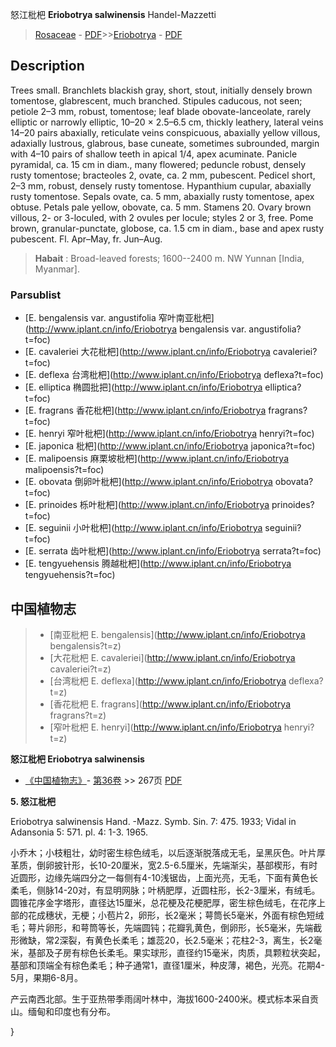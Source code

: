 怒江枇杷 **Eriobotrya salwinensis** Handel-Mazzetti

> [Rosaceae](http://www.iplant.cn/info/Rosaceae?t=foc) - [PDF](http://www.iplant.cn/foc/pdf/Rosaceae.pdf)>>[Eriobotrya](http://www.iplant.cn/info/Eriobotrya?t=foc) - [PDF](http://www.iplant.cn/foc/pdf/Eriobotrya.pdf)

## Description

Trees small. Branchlets blackish gray, short, stout, initially densely brown tomentose, glabrescent, much branched. Stipules caducous, not seen; petiole 2–3 mm, robust, tomentose; leaf blade obovate-lanceolate, rarely elliptic or narrowly elliptic, 10–20 × 2.5–6.5 cm, thickly leathery, lateral veins 14–20 pairs abaxially, reticulate veins conspicuous, abaxially yellow villous, adaxially lustrous, glabrous, base cuneate, sometimes subrounded, margin with 4–10 pairs of shallow teeth in apical 1/4, apex acuminate. Panicle pyramidal, ca. 15 cm in diam., many flowered; peduncle robust, densely rusty tomentose; bracteoles 2, ovate, ca. 2 mm, pubescent. Pedicel short, 2–3 mm, robust, densely rusty tomentose. Hypanthium cupular, abaxially rusty tomentose. Sepals ovate, ca. 5 mm, abaxially rusty tomentose, apex obtuse. Petals pale yellow, obovate, ca. 5 mm. Stamens 20. Ovary brown villous, 2- or 3-loculed, with 2 ovules per locule; styles 2 or 3, free. Pome brown, granular-punctate, globose, ca. 1.5 cm in diam., base and apex rusty pubescent. Fl. Apr–May, fr. Jun–Aug.

> **Habait** : 
> Broad-leaved forests; 1600--2400 m. NW Yunnan [India, Myanmar].

### Parsublist

* [E.  bengalensis var. angustifolia  窄叶南亚枇杷](http://www.iplant.cn/info/Eriobotrya bengalensis var. angustifolia?t=foc)
* [E.  cavaleriei  大花枇杷](http://www.iplant.cn/info/Eriobotrya cavaleriei?t=foc)
* [E.  deflexa  台湾枇杷](http://www.iplant.cn/info/Eriobotrya deflexa?t=foc)
* [E.  elliptica  椭圆批把](http://www.iplant.cn/info/Eriobotrya elliptica?t=foc)
* [E.  fragrans  香花枇杷](http://www.iplant.cn/info/Eriobotrya fragrans?t=foc)
* [E.  henryi  窄叶枇杷](http://www.iplant.cn/info/Eriobotrya henryi?t=foc)
* [E.  japonica  枇杷](http://www.iplant.cn/info/Eriobotrya japonica?t=foc)
* [E.  malipoensis  麻栗坡枇杷](http://www.iplant.cn/info/Eriobotrya malipoensis?t=foc)
* [E.  obovata  倒卵叶枇杷](http://www.iplant.cn/info/Eriobotrya obovata?t=foc)
* [E.  prinoides  栎叶枇杷](http://www.iplant.cn/info/Eriobotrya prinoides?t=foc)
* [E.  seguinii  小叶枇杷](http://www.iplant.cn/info/Eriobotrya seguinii?t=foc)
* [E.  serrata  齿叶枇杷](http://www.iplant.cn/info/Eriobotrya serrata?t=foc)
* [E.  tengyuehensis  腾越枇杷](http://www.iplant.cn/info/Eriobotrya tengyuehensis?t=foc)

## 中国植物志

> * [南亚枇杷  E.  bengalensis](http://www.iplant.cn/info/Eriobotrya bengalensis?t=z)
> * [大花枇杷  E.  cavaleriei](http://www.iplant.cn/info/Eriobotrya cavaleriei?t=z)
> * [台湾枇杷  E.  deflexa](http://www.iplant.cn/info/Eriobotrya deflexa?t=z)
> * [香花枇杷  E.  fragrans](http://www.iplant.cn/info/Eriobotrya fragrans?t=z)
> * [窄叶枇杷  E.  henryi](http://www.iplant.cn/info/Eriobotrya henryi?t=z)

**怒江枇杷 Eriobotrya salwinensis**

* [《中国植物志》](http://www.iplant.cn/frps)- [第36卷](http://www.iplant.cn/frps/vol/36) >> 267页 [PDF](http://www.iplant.cn/frps/pdf/36/267.PDF)

**5. 怒江枇杷**

Eriobotrya salwinensis Hand. -Mazz. Symb. Sin. 7: 475. 1933; Vidal in Adansonia 5: 571. pl. 4: 1-3. 1965.

小乔木；小枝粗壮，幼时密生棕色绒毛，以后逐渐脱落成无毛，呈黑灰色。叶片厚革质，倒卵披针形，长10-20厘米，宽2.5-6.5厘米，先端渐尖，基部楔形，有时近圆形，边缘先端四分之一每侧有4-10浅锯齿，上面光亮，无毛，下面有黄色长柔毛，侧脉14-20对，有显明网脉；叶柄肥厚，近圆柱形，长2-3厘米，有绒毛。圆锥花序金字塔形，直径达15厘米，总花梗及花梗肥厚，密生棕色绒毛，在花序上部的花成穗状，无梗；小苞片2，卵形，长2毫米；萼筒长5毫米，外面有棕色短绒毛；萼片卵形，和萼筒等长，先端圆钝；花瓣乳黄色，倒卵形，长5毫米，先端截形微缺，常2深裂，有黄色长柔毛；雄蕊20，长2.5毫米；花柱2-3，离生，长2毫米，基部及子房有棕色长柔毛。果实球形，直径约15毫米，肉质，具颗粒状突起，基部和顶端全有棕色柔毛；种子通常1，直径1厘米，种皮薄，褐色，光亮。花期4-5月，果期6-8月。

产云南西北部。生于亚热带季雨阔叶林中，海拔1600-2400米。模式标本采自贡山。缅甸和印度也有分布。

}
